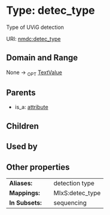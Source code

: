 
# Type: detec_type


Type of UViG detection

URI: [nmdc:detec_type](https://microbiomedata/meta/detec_type)


## Domain and Range

None ->  <sub>OPT</sub> [TextValue](TextValue.md)

## Parents

 *  is_a: [attribute](attribute.md)

## Children


## Used by


## Other properties

|  |  |  |
| --- | --- | --- |
| **Aliases:** | | detection type |
| **Mappings:** | | MIxS:detec_type |
| **In Subsets:** | | sequencing |

